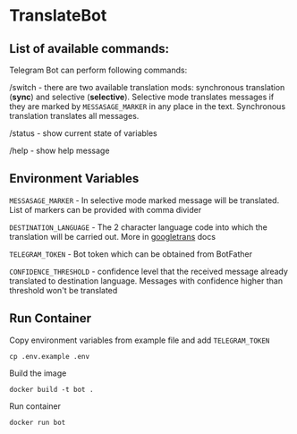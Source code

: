 # TranslateBot

## List of available commands:
Telegram Bot can perform following commands:

/switch - there are two available translation mods: synchronous translation (**sync**) and selective (**selective**). Selective mode translates messages if they are marked by `MESSASAGE_MARKER` in any place in the text. Synchronous translation translates all messages.

/status - show current state of variables

/help - show help message

## Environment Variables
`MESSASAGE_MARKER` - In selective mode marked message will be translated. List of markers can be provided with comma divider

`DESTINATION_LANGUAGE` - The 2 character language code into which the translation will be carried out. More in [googletrans](https://pypi.org/project/googletrans/) docs

`TELEGRAM_TOKEN` - Bot token which can be obtained from BotFather

`CONFIDENCE_THRESHOLD` - confidence level that the received message already translated to destination language. Messages with confidence higher than threshold won't be translated

## Run Container
Copy environment variables from example file and add `TELEGRAM_TOKEN`
```
cp .env.example .env
```

Build the image
```
docker build -t bot .
```
Run container
```
docker run bot
```

